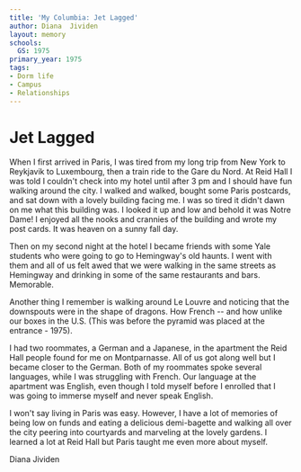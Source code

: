 ```yaml
---
title: 'My Columbia: Jet Lagged'
author: Diana  Jividen
layout: memory
schools:
  GS: 1975
primary_year: 1975
tags:
- Dorm life
- Campus
- Relationships
---
```

# Jet Lagged

When I first arrived in Paris, I was tired from my long trip from New York to Reykjavik to Luxembourg, then a train ride to the Gare du Nord. At Reid Hall I was told I couldn't check into my hotel until after 3 pm and I should have fun walking around the city.  I walked and walked, bought some Paris postcards, and sat down with a lovely building facing me.  I was so tired it didn't dawn on me what this building was.  I looked it up and low and behold it was Notre Dame!  I enjoyed all the nooks and crannies of the building and wrote my post cards.  It was heaven on a sunny fall day.

Then on my second night at the hotel I became friends with some Yale students who were going to go to Hemingway's old haunts.  I went with them and all of us felt awed that we were walking in the same streets as Hemingway and drinking in some of the same restaurants and bars.  Memorable.

Another thing I remember is walking around Le Louvre and noticing that the downspouts were in the shape of dragons.  How French -- and how unlike our boxes in the U.S.  (This was before the pyramid was placed at the entrance - 1975).

I had two roommates, a German and a Japanese, in the apartment the Reid Hall people found for me on Montparnasse.   All of us got along well but I became closer to the German.  Both of my roommates spoke several languages, while I was struggling with French.  Our language at the apartment was English, even though I told myself before I enrolled that I was going to immerse myself and never speak English.

I won't say living in Paris was easy.  However, I have a lot of memories of being low on funds and eating a delicious demi-bagette and walking all over the city  peering into courtyards and marveling at the lovely gardens.  I learned a lot at Reid Hall but Paris taught me even more about myself.

Diana Jividen
